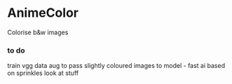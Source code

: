 # AnimeColor
Colorise b&amp;w images

### to do
train vgg
data aug to pass slightly coloured images to model - fast ai based on sprinkles
look at stuff
